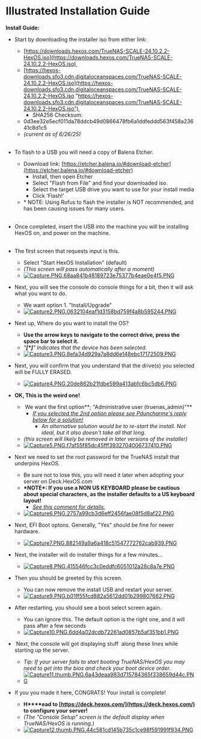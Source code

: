 # Illustrated Installation Guide


**Install Guide:**

-   Start by downloading the installer iso from either link:
    -   [https://downloads.hexos.com/TrueNAS-SCALE-24.10.2.2-HexOS.iso](https://downloads.hexos.com/TrueNAS-SCALE-24.10.2.2-HexOS.iso) 
    -   [https://hexos-downloads.sfo3.cdn.digitaloceanspaces.com/TrueNAS-SCALE-24.10.2.2-HexOS.iso](https://hexos-downloads.sfo3.cdn.digitaloceanspaces.com/TrueNAS-SCALE-24.10.2.2-HexOS.iso "https://hexos-downloads.sfo3.cdn.digitaloceanspaces.com/TrueNAS-SCALE-24.10.2.2-HexOS.iso") 
        -   SHA256 Checksum:  
       - 0d3ee32e5ecf011da78ddcb49d0866478fb6a1ddfeddd563f458a23641c8d1c5
    -   _(current as of 6/26/25)_  
         
-   To flash to a USB you will need a copy of Balena Etcher.
    -   Download link: [https://etcher.balena.io/#download-etcher](https://etcher.balena.io/#download-etcher)
        -   Install, then open Etcher
        -   Select "Flash from File" and find your downloaded iso.
        -   Select the target USB drive you want to use for your install media
        -   Click 'Flash!'
    -   \* NOTE: Using Rufus to flash the installer is NOT recommended, and has been causing issues for many users.  
         
-   Once completed, insert the USB into the machine you will be installing HexOS on, and power on the machine.  
     
-   The first screen that requests input is this.
    -   Select "Start HexOS Installation" (default)
    -   _(This screen will pass automatically after a moment)_
    -   [![Capture.PNG.68aa841b48189723e75377b4eae0e4f5.PNG](https://hub.hexos.com/uploads/monthly_2024_11/Capture.PNG.68aa841b48189723e75377b4eae0e4f5.PNG)](https://hub.hexos.com/uploads/monthly_2024_11/Capture.PNG.68aa841b48189723e75377b4eae0e4f5.PNG "Enlarge image")

-   Next, you will see the console do console things for a bit, then it will ask what you want to do.
    -   We want option 1. "Install/Upgrade"
    -   [![Capture2.PNG.0632104eaf1d3158bd759f4a8b595244.PNG](https://hub.hexos.com/uploads/monthly_2024_11/Capture2.PNG.0632104eaf1d3158bd759f4a8b595244.PNG)](https://hub.hexos.com/uploads/monthly_2024_11/Capture2.PNG.0632104eaf1d3158bd759f4a8b595244.PNG "Enlarge image")

-   Next up, Where do you want to install the OS?
    -   **Use the arrow keys to navigate to the correct drive, press the space bar to select it.**
    -   _"**\[\*\]**" Indicates that the device has been selected._
    -   [![Capture3.PNG.8efa34d929a7a8dd6e148ebc17172509.PNG](https://hub.hexos.com/uploads/monthly_2024_11/Capture3.PNG.8efa34d929a7a8dd6e148ebc17172509.PNG)](https://hub.hexos.com/uploads/monthly_2024_11/Capture3.PNG.8efa34d929a7a8dd6e148ebc17172509.PNG "Enlarge image")

-   Next, you will confirm that you understand that the drive(s) you selected will be FULLY ERASED.
    -   [![Capture4.PNG.20de862b21fdbe599a413abfc6bc5db6.PNG](https://hub.hexos.com/uploads/monthly_2024_11/Capture4.PNG.20de862b21fdbe599a413abfc6bc5db6.PNG)](https://hub.hexos.com/uploads/monthly_2024_11/Capture4.PNG.20de862b21fdbe599a413abfc6bc5db6.PNG "Enlarge image")

-   **OK, This is the weird one!** 
    -    We want the first option**; "Administrative user (truenas\_admin)"**
        -   _[If you selected the 2nd option please see Pduncharme's reply below for a solution!](https://hub.hexos.com/topic/103-illustrated-installation-guide-start-here/#findComment-1958)_
            -   _An alternative solution would be to re-start the install. Not ideal, but it also doesn't take all that long._
    -   _(this screen will likely be removed in later versions of the installer)_
    -   [![Capture5.PNG.f7af55f85dc45fff3932704006737410.PNG](https://hub.hexos.com/uploads/monthly_2024_11/Capture5.PNG.f7af55f85dc45fff3932704006737410.PNG)](https://hub.hexos.com/uploads/monthly_2024_11/Capture5.PNG.f7af55f85dc45fff3932704006737410.PNG "Enlarge image")

-   Next we need to set the root password for the TrueNAS install that underpins HexOS.
    -   Be sure not to lose this, you will need it later when adopting your server on Deck.HexOS.com
    -   **\*NOTE\*: If you use a NON US KEYBOARD please be cautious about special characters, as the installer defaults to a US keyboard layout!**
        -   _[See this comment for details.](https://hub.hexos.com/topic/103-illustrated-installation-guide-start-here/page/2/#findComment-8073)_
    -   [![Capture6.PNG.2757a99cb3d6eff2456fae08f5d8af22.PNG](https://hub.hexos.com/uploads/monthly_2024_11/Capture6.PNG.2757a99cb3d6eff2456fae08f5d8af22.PNG)](https://hub.hexos.com/uploads/monthly_2024_11/Capture6.PNG.2757a99cb3d6eff2456fae08f5d8af22.PNG "Enlarge image")

-   Next, EFI Boot optons. Generally, "Yes" should be fine for newer hardware.
    -   [![Capture7.PNG.882149a9a6a418c51547772762cab939.PNG](https://hub.hexos.com/uploads/monthly_2024_11/Capture7.PNG.882149a9a6a418c51547772762cab939.PNG)](https://hub.hexos.com/uploads/monthly_2024_11/Capture7.PNG.882149a9a6a418c51547772762cab939.PNG "Enlarge image")

-   Next, the installer will do installer things for a few minutes...
    -   [![Capture8.PNG.415546fcc3c0eddfc6051012a28c8a7e.PNG](https://hub.hexos.com/uploads/monthly_2024_11/Capture8.PNG.415546fcc3c0eddfc6051012a28c8a7e.PNG)](https://hub.hexos.com/uploads/monthly_2024_11/Capture8.PNG.415546fcc3c0eddfc6051012a28c8a7e.PNG "Enlarge image")

-   Then you should be greeted by this screen.
    -   You can now remove the install USB and restart your server.
    -   [![Capture9.PNG.b01ff55fcd882a5612dd01b299807662.PNG](https://hub.hexos.com/uploads/monthly_2024_11/Capture9.PNG.b01ff55fcd882a5612dd01b299807662.PNG)](https://hub.hexos.com/uploads/monthly_2024_11/Capture9.PNG.b01ff55fcd882a5612dd01b299807662.PNG "Enlarge image")

-   After restarting, you should see a boot select screen again.
    -   You can ignore this. The default option is the right one, and it will pass after a few seconds
    -   [![Capture10.PNG.6dd4a02dcdb72261ad0857b5af351bb1.PNG](https://hub.hexos.com/uploads/monthly_2024_11/Capture10.PNG.6dd4a02dcdb72261ad0857b5af351bb1.PNG)](https://hub.hexos.com/uploads/monthly_2024_11/Capture10.PNG.6dd4a02dcdb72261ad0857b5af351bb1.PNG "Enlarge image")

-    Next, the console will got displaying stuff  along these lines while starting up the server.
    -   _Tip: If your server fails to start booting TrueNAS/HexOS you may need to get into the bios and check your boot device order._
    -   [![Capture11.thumb.PNG.6a43deaa983d715784365f338659d44c.PNG](https://hub.hexos.com/uploads/monthly_2024_11/Capture11.thumb.PNG.6a43deaa983d715784365f338659d44c.PNG)](https://hub.hexos.com/uploads/monthly_2024_11/Capture11.PNG.8d234b71bdcd3fbbdd5ad5389338e67f.PNG)

-   If you you made it here, CONGRATS! Your install is complete!
    -   **H****ead to [https://deck.hexos.com/](https://deck.hexos.com/) to configure your server!**
    -   _(The "Console Setup" screen is the default display when TrueNAS/HexOS is running.)_
    -   [![Capture12.thumb.PNG.44c581cd145b735c1ce98f591991f934.PNG](https://hub.hexos.com/uploads/monthly_2024_11/Capture12.thumb.PNG.44c581cd145b735c1ce98f591991f934.PNG)](https://hub.hexos.com/uploads/monthly_2024_11/Capture12.PNG.ad70047f68f85e17303c4c874af95fc1.PNG)

  
  
  

